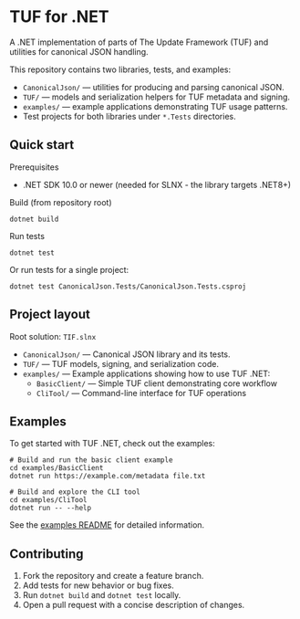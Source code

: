 # TUF for .NET

A .NET implementation of parts of The Update Framework (TUF) and utilities for canonical JSON handling.

This repository contains two libraries, tests, and examples:

- `CanonicalJson/` — utilities for producing and parsing canonical JSON.
- `TUF/` — models and serialization helpers for TUF metadata and signing.
- `examples/` — example applications demonstrating TUF usage patterns.
- Test projects for both libraries under `*.Tests` directories.

## Quick start

Prerequisites

- .NET SDK 10.0 or newer (needed for SLNX - the library targets .NET8+)

Build (from repository root)

```shell
dotnet build
```

Run tests

```shell
dotnet test
```

Or run tests for a single project:

```shell
dotnet test CanonicalJson.Tests/CanonicalJson.Tests.csproj
```

## Project layout

Root solution: `TIF.slnx`

- `CanonicalJson/` — Canonical JSON library and its tests.
- `TUF/` — TUF models, signing, and serialization code.
- `examples/` — Example applications showing how to use TUF .NET:
  - `BasicClient/` — Simple TUF client demonstrating core workflow
  - `CliTool/` — Command-line interface for TUF operations

## Examples

To get started with TUF .NET, check out the examples:

```shell
# Build and run the basic client example
cd examples/BasicClient
dotnet run https://example.com/metadata file.txt

# Build and explore the CLI tool
cd examples/CliTool
dotnet run -- --help
```

See the [examples README](examples/README.md) for detailed information.

## Contributing

1. Fork the repository and create a feature branch.
2. Add tests for new behavior or bug fixes.
3. Run `dotnet build` and `dotnet test` locally.
4. Open a pull request with a concise description of changes.